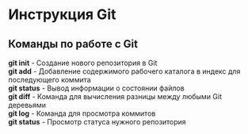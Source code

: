 # Инструкция Git
## Команды по работе с Git
**git init** - Создание нового репозитория в Git  
**git add** - Добавление содержимого рабочего каталога в индекс для последующего коммита  
**git status** - Вывод информации о состоянии файлов  
**git diff** - Команда для вычисления разницы между любыми Git деревьями  
**git log** - Команда для просмотра коммитов  
**git status** - Просмотр статуса нужного репозитория  